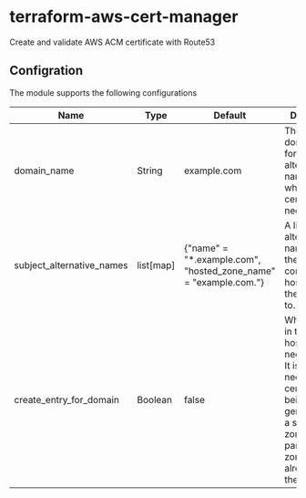 # terraform-aws-cert-manager

Create and validate AWS ACM certificate with Route53

## Configration

The module supports the following configurations

|Name                     | Type      | Default     | Description|
|-------------------------|-----------|-------------|------------|
|domain_name              | String    | example.com | The parent domain name for all the alternative names for which certificate is needed |
|subject_alternative_names| list[map] | {"name" =  "*.example.com", "hosted_zone_name" = "example.com."} | A list of alternative names and the name of corresponding hosting zone they belong to. |
| create_entry_for_domain | Boolean   | false       | Whether entry in the main hosted zone is needed or not. It is only needed when certificate is being generated for a sub hosted zone and parent hosted zone doesn't already have the entry.|
